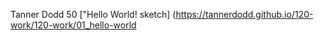 Tanner Dodd 50
["Hello World! sketch] (https://tannerdodd.github.io/120-work/120-work/01_hello-world
